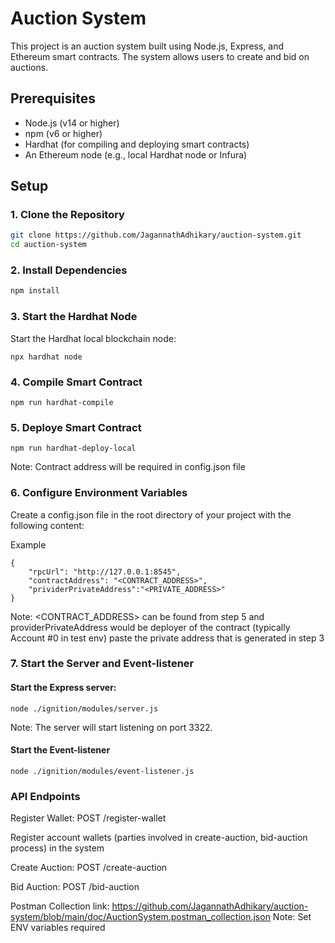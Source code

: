 # Auction System

This project is an auction system built using Node.js, Express, and Ethereum smart contracts. The system allows users to create and bid on auctions.

## Prerequisites

- Node.js (v14 or higher)
- npm (v6 or higher)
- Hardhat (for compiling and deploying smart contracts)
- An Ethereum node (e.g., local Hardhat node or Infura)

## Setup

### 1. Clone the Repository

```sh
git clone https://github.com/JagannathAdhikary/auction-system.git
cd auction-system
```

### 2. Install Dependencies

```sh
npm install
```

### 3. Start the Hardhat Node
Start the Hardhat local blockchain node:
```
npx hardhat node
```
### 4. Compile Smart Contract

```
npm run hardhat-compile
```
### 5. Deploye Smart Contract
```
npm run hardhat-deploy-local
```
Note: Contract address will be required in config.json file

### 6. Configure Environment Variables

Create a config.json file in the root directory of your project with the following content:

Example
```
{
    "rpcUrl": "http://127.0.0.1:8545",
    "contractAddress": "<CONTRACT_ADDRESS>",
    "prividerPrivateAddress":"<PRIVATE_ADDRESS>"
}
```
Note: <CONTRACT_ADDRESS> can be found from step 5 and providerPrivateAddress would be deployer of the contract (typically Account #0 in test env) paste the private address that is generated in step 3 

### 7. Start the Server and Event-listener
####  Start the Express server:
```
node ./ignition/modules/server.js
```
Note: The server will start listening on port 3322.
#### Start the Event-listener
```
node ./ignition/modules/event-listener.js
```

### API Endpoints
Register Wallet: POST /register-wallet

Register account wallets (parties involved in create-auction, bid-auction process) in the system

Create Auction: POST /create-auction

Bid Auction: POST /bid-auction

Postman Collection link: https://github.com/JagannathAdhikary/auction-system/blob/main/doc/AuctionSystem.postman_collection.json
Note: Set ENV variables required
